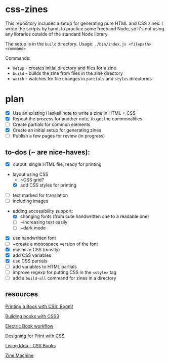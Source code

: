 # css-zines

This repository includes a setup for generating pure HTML and CSS zines.
I wrote the scripts by hand, to practice some freehand Node, so it's not using
any libraries outside of the standard Node library.

The setup is in the `build` directory.
Usage: `./bin/index.js <filepath> <command>`

Commands:
- `setup` - creates initial directory and files for a zine
- `build` - builds the zine from files in the zine directory
- `watch` - watches for file changes in `partials` and `styles` directories

# plan

- [x] Use an existing Haskell note to write a zine in HTML + CSS
- [x] Repeat the process for another note, to get the commonalities
- [ ] Create partials for common elements
- [x] Create an initial setup for generating zines
- [ ] Publish a few pages for review (in progress)

## to-dos (~ are nice-haves):
- [x] output: single HTML file, ready for printing
- layout using CSS
    - ~CSS grid?
    - [x] add CSS styles for printing
- [ ] text marked for translation
- [ ] including images
- adding accessibility support:
    - [x] changing fonts (from cute handwritten one to a readable one)
    - [ ] ~increasing text easily
    - [ ] ~dark mode
- [x] use handwritten font
- [ ] ~create a monospace version of the font
- [x] minimize CSS (mostly)
- [x] add CSS variables
- [x] use CSS partials
- [ ] add variables to HTML partials
- [ ] improve regexp for putting CSS in the `<style>` tag
- [ ] add a `build-all` command for zines in a directory

## resources

[Printing a Book with CSS: Boom!](https://alistapart.com/article/boom/)

[Building books with CSS3](https://alistapart.com/article/building-books-with-css3/)

[Electric Book workflow](https://electricbookworks.github.io/electric-book/)

[Designing for Print with CSS](https://www.smashingmagazine.com/2015/01/designing-for-print-with-css/)

[Living Idea - CSS Books](https://books.idea.whatwg.org/)

[Zine Machine](https://zine-machine.glitch.me/)